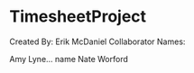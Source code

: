 # TimesheetProject




Created By:
Erik McDaniel
Collaborator Names:



Amy Lyne... name
Nate Worford